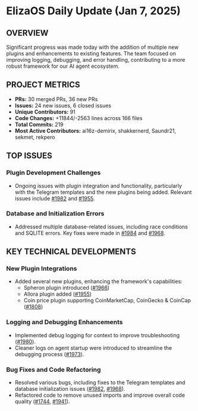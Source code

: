 # ElizaOS Daily Update (Jan 7, 2025)

## OVERVIEW 
Significant progress was made today with the addition of multiple new plugins and enhancements to existing features. The team focused on improving logging, debugging, and error handling, contributing to a more robust framework for our AI agent ecosystem.

## PROJECT METRICS
- **PRs:** 30 merged PRs, 36 new PRs
- **Issues:** 24 new issues, 6 closed issues
- **Unique Contributors:** 91
- **Code Changes:** +11844/-2563 lines across 166 files
- **Total Commits:** 219
- **Most Active Contributors:** ai16z-demirix, shakkernerd, Saundr21, sekmet, rekpero

## TOP ISSUES
### Plugin Development Challenges
- Ongoing issues with plugin integration and functionality, particularly with the Telegram templates and the new plugins being added. Relevant issues include [#1982](https://github.com/elizaos/eliza/issues/1982) and [#1955](https://github.com/elizaos/eliza/issues/1955).

### Database and Initialization Errors
- Addressed multiple database-related issues, including race conditions and SQLITE errors. Key fixes were made in [#1984](https://github.com/elizaos/eliza/issues/1984) and [#1968](https://github.com/elizaos/eliza/issues/1968).

## KEY TECHNICAL DEVELOPMENTS
### New Plugin Integrations
- Added several new plugins, enhancing the framework's capabilities:
  - Spheron plugin introduced ([#1966](https://github.com/elizaos/eliza/pull/1966))
  - Allora plugin added ([#1955](https://github.com/elizaos/eliza/pull/1955))
  - Coin price plugin supporting CoinMarketCap, CoinGecko & CoinCap ([#1808](https://github.com/elizaos/eliza/pull/1808))

### Logging and Debugging Enhancements
- Implemented debug logging for context to improve troubleshooting ([#1980](https://github.com/elizaos/eliza/pull/1980)).
- Cleaner logs on agent startup were introduced to streamline the debugging process ([#1973](https://github.com/elizaos/eliza/pull/1973)).

### Bug Fixes and Code Refactoring
- Resolved various bugs, including fixes to the Telegram templates and database initialization issues ([#1982](https://github.com/elizaos/eliza/pull/1982), [#1968](https://github.com/elizaos/eliza/pull/1968)).
- Refactored code to remove unused imports and improve overall code quality ([#1744](https://github.com/elizaos/eliza/pull/1744), [#1941](https://github.com/elizaos/eliza/pull/1941)).